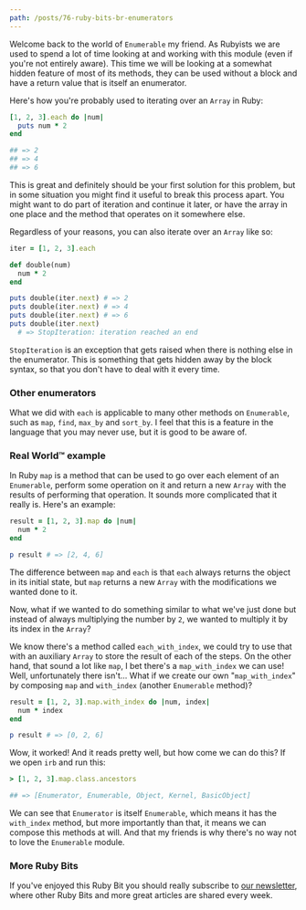 ```yaml
---
path: /posts/76-ruby-bits-br-enumerators
---
```


Welcome back to the world of `Enumerable` my friend. As Rubyists we are used to
spend a lot of time looking at and working with this module (even if you're not
entirely aware). This time we will be looking at a somewhat hidden feature of
most of its methods, they can be used without a block and have a return value
that is itself an enumerator.

Here's how you're probably used to iterating over an `Array` in Ruby:

```ruby
[1, 2, 3].each do |num|
  puts num * 2
end

## => 2
## => 4
## => 6
```

This is great and definitely should be your first solution for this problem, but
in some situation you might find it useful to break this process apart. You
might want to do part of iteration and continue it later, or have the array in
one place and the method that operates on it somewhere else.

Regardless of your reasons, you can also iterate over an `Array` like so:

```ruby
iter = [1, 2, 3].each

def double(num)
  num * 2
end

puts double(iter.next) # => 2
puts double(iter.next) # => 4
puts double(iter.next) # => 6
puts double(iter.next) 
  # => StopIteration: iteration reached an end
```

`StopIteration` is an exception that gets raised when there is nothing else in
the enumerator. This is something that gets hidden away by the block syntax, so
that you don't have to deal with it every time.

### Other enumerators

What we did with `each` is applicable to many other methods on `Enumerable`,
such as `map`, `find`, `max_by` and `sort_by`. I feel that this is a feature in
the language that you may never use, but it is good to be aware of.

### Real World™ example

In Ruby `map` is a method that can be used to go over each element of an
`Enumerable`, perform some operation on it and return a new `Array` with the
results of performing that operation. It sounds more complicated that it really
is. Here's an example:

```ruby
result = [1, 2, 3].map do |num|
  num * 2
end

p result # => [2, 4, 6]
```

The difference between `map` and `each` is that `each` always returns the object
in its initial state, but `map` returns a new `Array` with the modifications we
wanted done to it.

Now, what if we wanted to do something similar to what we've just done but
instead of always multiplying the number by `2`, we wanted to multiply it by its
index in the `Array`?

We know there's a method called `each_with_index`, we could try to use that with
an auxiliary `Array` to store the result of each of the steps. On the other
hand, that sound a lot like `map`, I bet there's a `map_with_index` we can use!
Well, unfortunately there isn't... What if we create our own "`map_with_index`"
by composing `map` and `with_index` (another `Enumerable` method)?

```ruby
result = [1, 2, 3].map.with_index do |num, index|
  num * index
end

p result # => [0, 2, 6]
```

Wow, it worked! And it reads pretty well, but how come we can do this? If we
open `irb` and run this:

```ruby
> [1, 2, 3].map.class.ancestors

## => [Enumerator, Enumerable, Object, Kernel, BasicObject]
```
We can see that `Enumerator` is itself `Enumerable`, which means it has the `with_index` method, but
more importantly than that, it means we can compose this methods at will. And
that my friends is why there's no way not to love the `Enumerable` module.

### More Ruby Bits

If you've enjoyed this Ruby Bit you should really subscribe to [our
newsletter](https://subvisual.co/newsletter/), where other Ruby Bits and more
great articles are shared every week.

